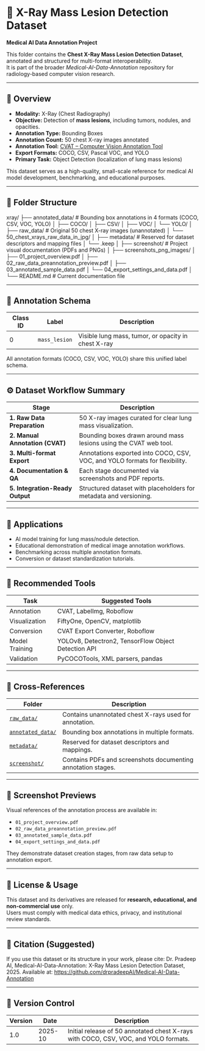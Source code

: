 # 🩻 X-Ray Mass Lesion Detection Dataset  
**Medical AI Data Annotation Project**

This folder contains the **Chest X-Ray Mass Lesion Detection Dataset**, annotated and structured for multi-format interoperability.  
It is part of the broader *Medical-AI-Data-Annotation* repository for radiology-based computer vision research.

---

## 📘 Overview

- **Modality:** X-Ray (Chest Radiography)  
- **Objective:** Detection of **mass lesions**, including tumors, nodules, and opacities.  
- **Annotation Type:** Bounding Boxes  
- **Annotation Count:** 50 chest X-ray images annotated  
- **Annotation Tool:** [CVAT – Computer Vision Annotation Tool](https://cvat.org/)  
- **Export Formats:** COCO, CSV, Pascal VOC, and YOLO  
- **Primary Task:** Object Detection (localization of lung mass lesions)  

This dataset serves as a high-quality, small-scale reference for medical AI model development, benchmarking, and educational purposes.

---

## 📁 Folder Structure
xray/
├── annotated_data/ # Bounding box annotations in 4 formats (COCO, CSV, VOC, YOLO)
│ ├── COCO/
│ ├── CSV/
│ ├── VOC/
│ └── YOLO/
│
├── raw_data/ # Original 50 chest X-ray images (unannotated)
│ └── 50_chest_xrays_raw_data_in_jpg/
│
├── metadata/ # Reserved for dataset descriptors and mapping files
│ └── .keep
│
├── screenshot/ # Project visual documentation (PDFs and PNGs)
│ ├── screenshots_png_images/
│ ├── 01_project_overview.pdf
│ ├── 02_raw_data_preannotation_preview.pdf
│ ├── 03_annotated_sample_data.pdf
│ └── 04_export_settings_and_data.pdf
│
└── README.md # Current documentation file

---

## 🧩 Annotation Schema

| Class ID | Label | Description |
|-----------|--------|-------------|
| 0 | `mass_lesion` | Visible lung mass, tumor, or opacity in chest X-ray |

All annotation formats (COCO, CSV, VOC, YOLO) share this unified label schema.

---

## ⚙️ Dataset Workflow Summary

| Stage | Description |
|--------|-------------|
| **1. Raw Data Preparation** | 50 X-ray images curated for clear lung mass visualization. |
| **2. Manual Annotation (CVAT)** | Bounding boxes drawn around mass lesions using the CVAT web tool. |
| **3. Multi-format Export** | Annotations exported into COCO, CSV, VOC, and YOLO formats for flexibility. |
| **4. Documentation & QA** | Each stage documented via screenshots and PDF reports. |
| **5. Integration-Ready Output** | Structured dataset with placeholders for metadata and versioning. |

---

## 🧠 Applications

- AI model training for lung mass/nodule detection.  
- Educational demonstration of medical image annotation workflows.  
- Benchmarking across multiple annotation formats.  
- Conversion or dataset standardization tutorials.  

---

## 🧰 Recommended Tools

| Task | Suggested Tools |
|------|------------------|
| Annotation | CVAT, LabelImg, Roboflow |
| Visualization | FiftyOne, OpenCV, matplotlib |
| Conversion | CVAT Export Converter, Roboflow |
| Model Training | YOLOv8, Detectron2, TensorFlow Object Detection API |
| Validation | PyCOCOTools, XML parsers, pandas |

---

## 🔗 Cross-References

| Folder | Description |
|---------|-------------|
| [`raw_data/`](./raw_data) | Contains unannotated chest X-rays used for annotation. |
| [`annotated_data/`](./annotated_data) | Bounding box annotations in multiple formats. |
| [`metadata/`](./metadata) | Reserved for dataset descriptors and mappings. |
| [`screenshot/`](./screenshot) | Contains PDFs and screenshots documenting annotation stages. |

---

## 📸 Screenshot Previews

Visual references of the annotation process are available in:
- `01_project_overview.pdf`
- `02_raw_data_preannotation_preview.pdf`
- `03_annotated_sample_data.pdf`
- `04_export_settings_and_data.pdf`

They demonstrate dataset creation stages, from raw data setup to annotation export.

---

## 📜 License & Usage

This dataset and its derivatives are released for **research, educational, and non-commercial use** only.  
Users must comply with medical data ethics, privacy, and institutional review standards.

---

## 🔖 Citation (Suggested)

If you use this dataset or its structure in your work, please cite:
Dr. Pradeep AI, Medical-AI-Data-Annotation: X-Ray Mass Lesion Detection Dataset, 2025.
Available at: https://github.com/drpradeepAI/Medical-AI-Data-Annotation

---

## 🧾 Version Control

| Version | Date | Description |
|----------|------|-------------|
| 1.0 | 2025-10 | Initial release of 50 annotated chest X-rays with COCO, CSV, VOC, and YOLO formats. |
